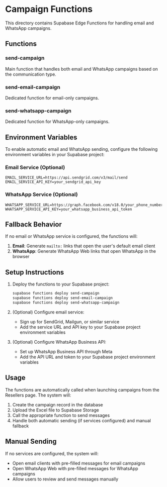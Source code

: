# Campaign Functions

This directory contains Supabase Edge Functions for handling email and WhatsApp campaigns.

## Functions

### send-campaign
Main function that handles both email and WhatsApp campaigns based on the communication type.

### send-email-campaign
Dedicated function for email-only campaigns.

### send-whatsapp-campaign
Dedicated function for WhatsApp-only campaigns.

## Environment Variables

To enable automatic email and WhatsApp sending, configure the following environment variables in your Supabase project:

### Email Service (Optional)
```
EMAIL_SERVICE_URL=https://api.sendgrid.com/v3/mail/send
EMAIL_SERVICE_API_KEY=your_sendgrid_api_key
```

### WhatsApp Service (Optional)
```
WHATSAPP_SERVICE_URL=https://graph.facebook.com/v18.0/your_phone_number_id/messages
WHATSAPP_SERVICE_API_KEY=your_whatsapp_business_api_token
```

## Fallback Behavior

If no email or WhatsApp service is configured, the functions will:

1. **Email**: Generate `mailto:` links that open the user's default email client
2. **WhatsApp**: Generate WhatsApp Web links that open WhatsApp in the browser

## Setup Instructions

1. Deploy the functions to your Supabase project:
   ```bash
   supabase functions deploy send-campaign
   supabase functions deploy send-email-campaign
   supabase functions deploy send-whatsapp-campaign
   ```

2. (Optional) Configure email service:
   - Sign up for SendGrid, Mailgun, or similar service
   - Add the service URL and API key to your Supabase project environment variables

3. (Optional) Configure WhatsApp Business API:
   - Set up WhatsApp Business API through Meta
   - Add the API URL and token to your Supabase project environment variables

## Usage

The functions are automatically called when launching campaigns from the Resellers page. The system will:

1. Create the campaign record in the database
2. Upload the Excel file to Supabase Storage
3. Call the appropriate function to send messages
4. Handle both automatic sending (if services configured) and manual fallback

## Manual Sending

If no services are configured, the system will:
- Open email clients with pre-filled messages for email campaigns
- Open WhatsApp Web with pre-filled messages for WhatsApp campaigns
- Allow users to review and send messages manually

